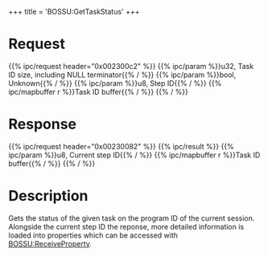 +++
title = 'BOSSU:GetTaskStatus'
+++

# Request

{{% ipc/request header="0x002300c2" %}}
{{% ipc/param %}}u32, Task ID size, including NULL terminator{{% / %}}
{{% ipc/param %}}bool, Unknown{{% / %}}
{{% ipc/param %}}u8, Step ID{{% / %}}
{{% ipc/mapbuffer r %}}Task ID buffer{{% / %}}
{{% / %}}

# Response

{{% ipc/request header="0x00230082" %}}
{{% ipc/result %}}
{{% ipc/param %}}u8, Current step ID{{% / %}}
{{% ipc/mapbuffer r %}}Task ID buffer{{% / %}}
{{% / %}}

# Description

Gets the status of the given task on the program ID of the current session. Alongside the current step ID the reponse, more detailed information is loaded into properties which can be accessed with [BOSSU:ReceiveProperty](BOSSU:ReceiveProperty "wikilink").
